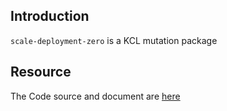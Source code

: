 ## Introduction

`scale-deployment-zero` is a KCL mutation package

## Resource

The Code source and document are [here](https://github.com/kcl-lang/modules/tree/main/scale-deployment-zero)
